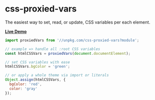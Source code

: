 # css-proxied-vars

The easiest way to set, read, or update, CSS variables per each element.

**[Live Demo](https://codepen.io/WebReflection/pen/GRNXrEK?editors=0010)**

```js
import proxiedVars from '//unpkg.com/css-proxied-vars?module';

// example => handle all :root CSS variables
const htmlCSSVars = proxiedVars(document.documentElement);

// set CSS variables with ease
htmlCSSVars.bgColor = 'green';

// or apply a whole theme via import or literals
Object.assign(htmlCSSVars, {
  bgColor: 'red',
  color: 'gray'
});
```
